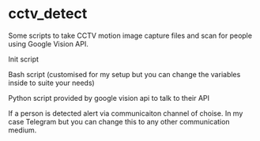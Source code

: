 # cctv_detect
Some scripts to take CCTV motion image capture files and scan for people using Google Vision API.

Init script

Bash script (customised for my setup but you can change the variables inside to suite your needs)

Python script provided by google vision api to talk to their API

If a person is detected alert via communicaiton channel of choise. In my case Telegram but you can change this to any other communication medium.

